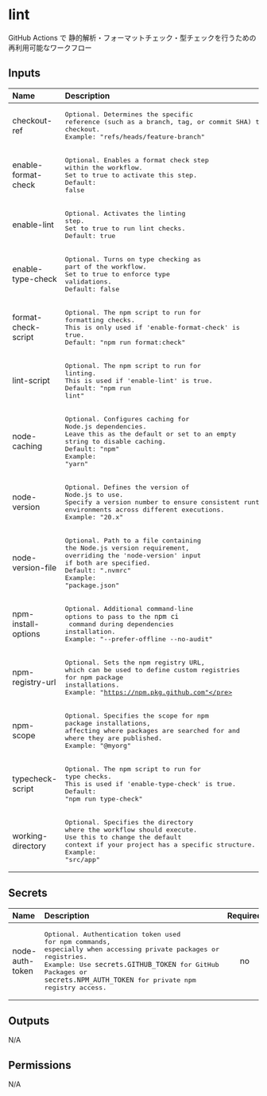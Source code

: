 # lint

GitHub Actions で 静的解析・フォーマットチェック・型チェックを行うための再利用可能なワークフロー

<!-- actdocs start -->

## Inputs

| Name | Description | Type | Default | Required |
| :--- | :---------- | :--- | :------ | :------: |
| checkout-ref | <pre>Optional. Determines the specific reference (such as a branch, tag, or commit SHA) to checkout.<br>Example: "refs/heads/feature-branch"</pre> | `string` | `${{ github.head_ref }}` | no |
| enable-format-check | <pre>Optional. Enables a format check step within the workflow.<br>Set to true to activate this step.<br>Default: false</pre> | `boolean` | `false` | no |
| enable-lint | <pre>Optional. Activates the linting step.<br>Set to true to run lint checks.<br>Default: true</pre> | `boolean` | `true` | no |
| enable-type-check | <pre>Optional. Turns on type checking as part of the workflow.<br>Set to true to enforce type validations.<br>Default: false</pre> | `boolean` | `false` | no |
| format-check-script | <pre>Optional. The npm script to run for formatting checks.<br>This is only used if 'enable-format-check' is true.<br>Default: "npm run format:check"</pre> | `string` | `npm run format:check` | no |
| lint-script | <pre>Optional. The npm script to run for linting.<br>This is used if 'enable-lint' is true.<br>Default: "npm run lint"</pre> | `string` | `npm run lint` | no |
| node-caching | <pre>Optional. Configures caching for Node.js dependencies.<br>Leave this as the default or set to an empty string to disable caching.<br>Default: "npm"<br>Example: "yarn"</pre> | `string` | `npm` | no |
| node-version | <pre>Optional. Defines the version of Node.js to use.<br>Specify a version number to ensure consistent runtime environments across different executions.<br>Example: "20.x"</pre> | `string` | n/a | no |
| node-version-file | <pre>Optional. Path to a file containing the Node.js version requirement,<br>overriding the 'node-version' input if both are specified.<br>Default: ".nvmrc"<br>Example: "package.json"</pre> | `string` | `.nvmrc` | no |
| npm-install-options | <pre>Optional. Additional command-line options to pass to the `npm ci` command during dependencies installation.<br>Example: "--prefer-offline --no-audit"</pre> | `string` | n/a | no |
| npm-registry-url | <pre>Optional. Sets the npm registry URL, which can be used to define custom registries<br>for npm package installations.<br>Example: "https://npm.pkg.github.com"</pre> | `string` | n/a | no |
| npm-scope | <pre>Optional. Specifies the scope for npm package installations,<br>affecting where packages are searched for and where they are published.<br>Example: "@myorg"</pre> | `string` | n/a | no |
| typecheck-script | <pre>Optional. The npm script to run for type checks.<br>This is used if 'enable-type-check' is true.<br>Default: "npm run type-check"</pre> | `string` | `npm run type-check` | no |
| working-directory | <pre>Optional. Specifies the directory where the workflow should execute.<br>Use this to change the default context if your project has a specific structure.<br>Example: "src/app"</pre> | `string` | `.` | no |

## Secrets

| Name | Description | Required |
| :--- | :---------- | :------: |
| node-auth-token | <pre>Optional. Authentication token used for npm commands,<br>especially when accessing private packages or registries.<br>Example: Use `secrets.GITHUB_TOKEN` for GitHub Packages or<br>`secrets.NPM_AUTH_TOKEN` for private npm registry access.</pre> | no |

## Outputs

N/A

## Permissions

N/A

<!-- actdocs end -->


